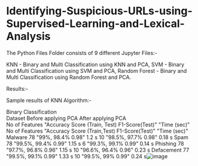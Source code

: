 # Identifying-Suspicious-URLs-using-Supervised-Learning-and-Lexical-Analysis

The Python Files Folder consists of 9 different Jupyter Files:-

KNN - Binary and Multi Classification using KNN and PCA, 
SVM - Binary and Multi Classification using SVM and PCA, 
Random Forest - Binary and Multi Classification using Random Forest and PCA.

Results:-

Sample results of KNN Algorithm:-

Binary Classification								
Dataset			Before applying PCA			After applying PCA		
			No of Features	"Accuracy Score (Train, Test)
F1-Score(Test)"	"Time
(sec)"	No of Features	"Accuracy Score
(Train,Test)
F1-Score(Test)"	"Time
(sec)"
Malware			78	"99%, 98.4%
0.98"	1.2 s	10	"98.5%, 97.7%
0.98"	0.18 s
Spam			78	"99.5%, 99.4%
0.99"	1.15 s	6	"99.3%, 99.1%
0.99"	0.14 s
Phishing			78	"97.7%, 96.8%
0.96"	1.15 s	10	"96.6%, 96.4%
0.96"	0.23 s
Defacement			77	"99.5%, 99.1%
0.99"	1.33 s	10	"99.5%, 99%
0.99"	0.24 s![image](https://user-images.githubusercontent.com/14963915/127612830-05087c01-cc2a-42e2-a5a8-1fac7717c27f.png)
